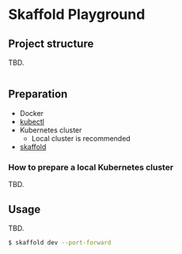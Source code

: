 # Skaffold Playground

## Project structure

TBD.

```text
```

## Preparation

- Docker
- [kubectl](https://kubernetes.io/docs/tasks/tools/#kubectl)
- Kubernetes cluster
    - Local cluster is recommended
- [skaffold](https://skaffold.dev/docs/)

### How to prepare a local Kubernetes cluster

TBD.

## Usage

TBD.

```bash
$ skaffold dev --port-forward
```

